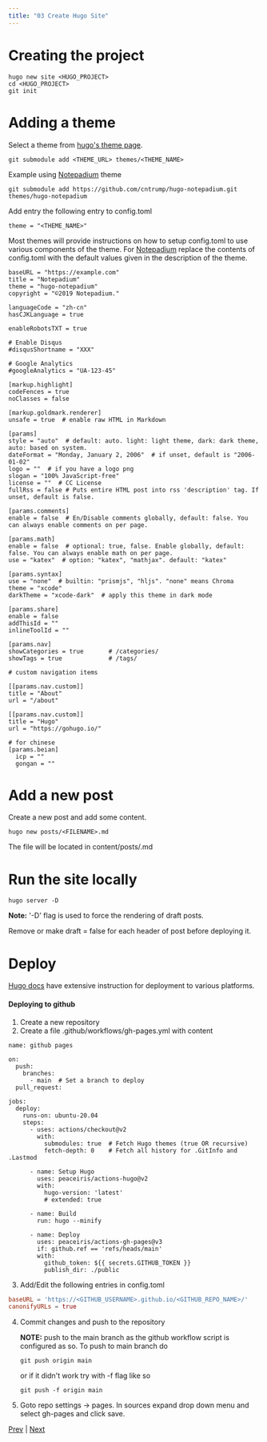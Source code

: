 ```yaml
---
title: "03 Create Hugo Site"
---
```


# Creating the project
```
hugo new site <HUGO_PROJECT>
cd <HUGO_PROJECT>
git init
```

# Adding a theme
Select a theme from [hugo's theme page](https://themes.gohugo.io/).
```
git submodule add <THEME_URL> themes/<THEME_NAME>
```
Example using [Notepadium](https://themes.gohugo.io/themes/hugo-notepadium/) theme
```
git submodule add https://github.com/cntrump/hugo-notepadium.git themes/hugo-notepadium
```
Add entry the following entry to config.toml
```
theme = "<THEME_NAME>"
```
Most themes will provide instructions on how to setup config.toml to use various components of the theme.
For [Notepadium](https://themes.gohugo.io/themes/hugo-notepadium/) replace the contents of config.toml with
the default values given in the description of the theme.
```
baseURL = "https://example.com"
title = "Notepadium"
theme = "hugo-notepadium"
copyright = "©2019 Notepadium."

languageCode = "zh-cn"
hasCJKLanguage = true

enableRobotsTXT = true

# Enable Disqus
#disqusShortname = "XXX"

# Google Analytics
#googleAnalytics = "UA-123-45"

[markup.highlight]
codeFences = true
noClasses = false

[markup.goldmark.renderer]
unsafe = true  # enable raw HTML in Markdown

[params]
style = "auto"  # default: auto. light: light theme, dark: dark theme, auto: based on system.
dateFormat = "Monday, January 2, 2006"  # if unset, default is "2006-01-02"
logo = ""  # if you have a logo png
slogan = "100% JavaScript-free"
license = ""  # CC License
fullRss = false # Puts entire HTML post into rss 'description' tag. If unset, default is false.

[params.comments]
enable = false  # En/Disable comments globally, default: false. You can always enable comments on per page.

[params.math]
enable = false  # optional: true, false. Enable globally, default: false. You can always enable math on per page.
use = "katex"  # option: "katex", "mathjax". default: "katex"

[params.syntax]
use = "none"  # builtin: "prismjs", "hljs". "none" means Chroma
theme = "xcode"
darkTheme = "xcode-dark"  # apply this theme in dark mode

[params.share]
enable = false
addThisId = ""
inlineToolId = ""

[params.nav]
showCategories = true       # /categories/
showTags = true             # /tags/

# custom navigation items

[[params.nav.custom]]
title = "About"
url = "/about"

[[params.nav.custom]]
title = "Hugo"
url = "https://gohugo.io/"

# for chinese
[params.beian]
  icp = ""
  gongan = ""
```

# Add a new post
Create a new post and add some content.
```
hugo new posts/<FILENAME>.md
```
The file will be located in content/posts/<FILENAME>.md

# Run the site locally
```
hugo server -D
```
**Note:** '-D' flag is used to force the rendering of draft posts.

Remove or make draft = false for each header of post before deploying it.


# Deploy
[Hugo docs](https://gohugo.io/hosting-and-deployment/) have extensive instruction for deployment to various platforms.
#### Deploying to github
1. Create a new repository
2. Create a file .github/workflows/gh-pages.yml with content
```
name: github pages

on:
  push:
    branches:
      - main  # Set a branch to deploy
  pull_request:

jobs:
  deploy:
    runs-on: ubuntu-20.04
    steps:
      - uses: actions/checkout@v2
        with:
          submodules: true  # Fetch Hugo themes (true OR recursive)
          fetch-depth: 0    # Fetch all history for .GitInfo and .Lastmod

      - name: Setup Hugo
        uses: peaceiris/actions-hugo@v2
        with:
          hugo-version: 'latest'
          # extended: true

      - name: Build
        run: hugo --minify

      - name: Deploy
        uses: peaceiris/actions-gh-pages@v3
        if: github.ref == 'refs/heads/main'
        with:
          github_token: ${{ secrets.GITHUB_TOKEN }}
          publish_dir: ./public
```
3. Add/Edit the following entries in config.toml
```toml
baseURL = 'https://<GITHUB_USERNAME>.github.io/<GITHUB_REPO_NAME>/'
canonifyURLs = true
```
4. Commit changes and push to the repository

    **NOTE:** push to the main branch as the github workflow script is configured as so. To push to main branch do
    ```
    git push origin main
    ```
    or if it didn't work try with -f flag like so
    ```
    git push -f origin main
    ```

5. Goto repo settings -> pages. In sources expand drop down menu and select gh-pages and click save.

[Prev](/posts/02_setup) | [Next](/posts/04_templates)
